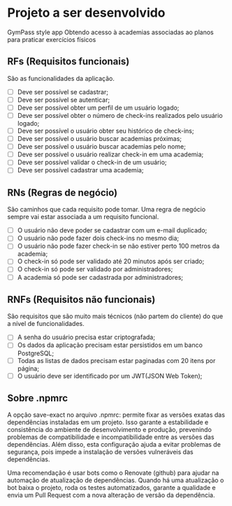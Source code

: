 # Projeto a ser desenvolvido

GymPass style app
Obtendo acesso à academias associadas ao planos para praticar exercícios físicos

## RFs (Requisitos funcionais)

São as funcionalidades da aplicação.

- [ ] Deve ser possível se cadastrar;
- [ ] Deve ser possível se autenticar;
- [ ] Deve ser possível obter um perfil de um usuário logado;
- [ ] Deve ser possível obter o número de check-ins realizados pelo usuário logado;
- [ ] Deve ser possível o usuário obter seu histórico de check-ins;
- [ ] Deve ser possível o usuário buscar academias próximas;
- [ ] Deve ser possível o usuário buscar academias pelo nome;
- [ ] Deve ser possível o usuário realizar check-in em uma academia;
- [ ] Deve ser possível validar o check-in de um usuário;
- [ ] Deve ser possível cadastrar uma academia;

## RNs (Regras de negócio)

São caminhos que cada requisito pode tomar. Uma regra de negócio sempre vai estar associada a um requisito funcional.

- [ ] O usuário não deve poder se cadastrar com um e-mail duplicado;
- [ ] O usuário não pode fazer dois check-ins no mesmo dia;
- [ ] O usuário não pode fazer check-in se não estiver perto 100 metros da academia;
- [ ] O check-in só pode ser validado até 20 minutos após ser criado;
- [ ] O check-in só pode ser validado por administradores;
- [ ] A academia só pode ser cadastrada por administradores;

## RNFs (Requisitos não funcionais)

São requisitos que são muito mais técnicos (não partem do cliente) do que a nível de funcionalidades.

- [ ] A senha do usuário precisa estar criptografada;
- [ ] Os dados da aplicação precisam estar persistidos em um banco PostgreSQL;
- [ ] Todas as listas de dados precisam estar paginadas com 20 itens por página;
- [ ] O usuário deve ser identificado por um JWT(JSON Web Token);

## Sobre .npmrc

A opção save-exact no arquivo .npmrc: permite fixar as versões exatas das dependências instaladas em um projeto. Isso garante a estabilidade e consistência do ambiente de desenvolvimento e produção, prevenindo problemas de compatibilidade e incompatibilidade entre as versões das dependências. 
Além disso, esta configuração ajuda a evitar problemas de segurança, pois impede a instalação de versões vulneráveis das dependências.

Uma recomendação é usar bots como o Renovate (github) para ajudar na automação de atualização de dependências. Quando há uma atualização o bot baixa o projeto, roda os testes automatizados, garante a qualidade e envia um Pull Request com a nova alteração de versão da dependência.
